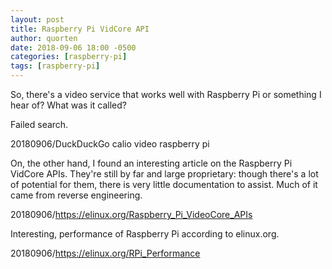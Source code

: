 ```yaml
---
layout: post
title: Raspberry Pi VidCore API
author: quorten
date: 2018-09-06 18:00 -0500
categories: [raspberry-pi]
tags: [raspberry-pi]
---
```


So, there's a video service that works well with Raspberry Pi or
something I hear of?  What was it called?

Failed search.

20180906/DuckDuckGo calio video raspberry pi

On, the other hand, I found an interesting article on the Raspberry Pi
VidCore APIs.  They're still by far and large proprietary: though
there's a lot of potential for them, there is very little
documentation to assist.  Much of it came from reverse engineering.

20180906/https://elinux.org/Raspberry_Pi_VideoCore_APIs

Interesting, performance of Raspberry Pi according to elinux.org.

20180906/https://elinux.org/RPi_Performance

